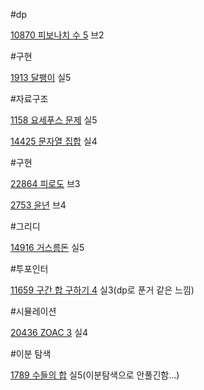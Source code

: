 #dp

[10870 피보나치 수 5](https://www.acmicpc.net/problem/10870)  브2


#구현

[1913 달팽이](https://www.acmicpc.net/problem/1913) 실5

#자료구조

[1158 요세푸스 문제](https://www.acmicpc.net/problem/1158) 실5

[14425 문자열 집합](https://www.acmicpc.net/problem/14425) 실4

#구현

[22864 피로도](https://www.acmicpc.net/problem/22864) 브3

[2753 윤년](https://www.acmicpc.net/problem/2753) 브4

#그리디

[14916 거스름돈](https://www.acmicpc.net/submit/14916/35024217) 실5

#투포인터

[11659 구간 합 구하기 4](https://www.acmicpc.net/problem/11659) 실3(dp로 푼거 같은 느낌)

#시뮬레이션

[20436 ZOAC 3](https://www.acmicpc.net/problem/20436) 실4

#이분 탐색

[1789 수들의 합](https://www.acmicpc.net/problem/1789) 실5(이분탐색으로 안풀긴함...)



